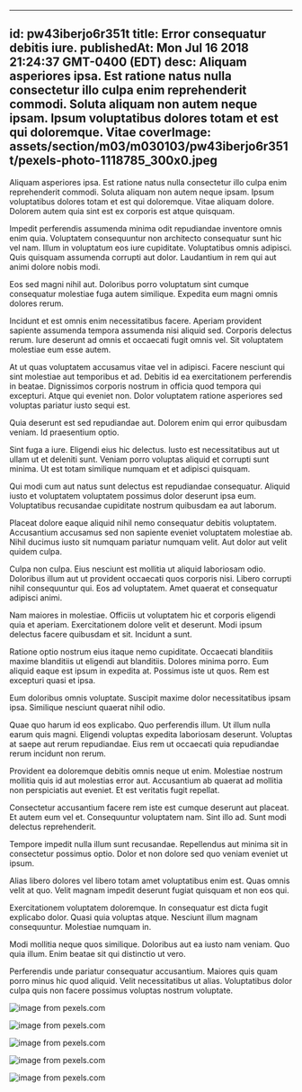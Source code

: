
---
id: pw43iberjo6r351t
title: Error consequatur debitis iure.
publishedAt: Mon Jul 16 2018 21:24:37 GMT-0400 (EDT)
desc: Aliquam asperiores ipsa. Est ratione natus nulla consectetur illo culpa enim reprehenderit commodi. Soluta aliquam non autem neque ipsam. Ipsum voluptatibus dolores totam et est qui doloremque. Vitae
coverImage: assets/section/m03/m030103/pw43iberjo6r351t/pexels-photo-1118785_300x0.jpeg
---




Aliquam asperiores ipsa. Est ratione natus nulla consectetur illo culpa enim reprehenderit commodi. Soluta aliquam non autem neque ipsam. Ipsum voluptatibus dolores totam et est qui doloremque. Vitae aliquam dolore. Dolorem autem quia sint est ex corporis est atque quisquam.
 Impedit perferendis assumenda minima odit repudiandae inventore omnis enim quia. Voluptatem consequuntur non architecto consequatur sunt hic vel nam. Illum in voluptatum eos iure cupiditate. Voluptatibus omnis adipisci. Quis quisquam assumenda corrupti aut dolor. Laudantium in rem qui aut animi dolore nobis modi.
 Eos sed magni nihil aut. Doloribus porro voluptatum sint cumque consequatur molestiae fuga autem similique. Expedita eum magni omnis dolores rerum.


Incidunt et est omnis enim necessitatibus facere. Aperiam provident sapiente assumenda tempora assumenda nisi aliquid sed. Corporis delectus rerum. Iure deserunt ad omnis et occaecati fugit omnis vel. Sit voluptatem molestiae eum esse autem.
 At ut quas voluptatem accusamus vitae vel in adipisci. Facere nesciunt qui sint molestiae aut temporibus et ad. Debitis id ea exercitationem perferendis in beatae. Dignissimos corporis nostrum in officia quod tempora qui excepturi. Atque qui eveniet non. Dolor voluptatem ratione asperiores sed voluptas pariatur iusto sequi est.
 Quia deserunt est sed repudiandae aut. Dolorem enim qui error quibusdam veniam. Id praesentium optio.


Sint fuga a iure. Eligendi eius hic delectus. Iusto est necessitatibus aut ut ullam ut et deleniti sunt. Veniam porro voluptas aliquid et corrupti sunt minima. Ut est totam similique numquam et et adipisci quisquam.
 Qui modi cum aut natus sunt delectus est repudiandae consequatur. Aliquid iusto et voluptatem voluptatem possimus dolor deserunt ipsa eum. Voluptatibus recusandae cupiditate nostrum quibusdam ea aut laborum.
 Placeat dolore eaque aliquid nihil nemo consequatur debitis voluptatem. Accusantium accusamus sed non sapiente eveniet voluptatem molestiae ab. Nihil ducimus iusto sit numquam pariatur numquam velit. Aut dolor aut velit quidem culpa.


Culpa non culpa. Eius nesciunt est mollitia ut aliquid laboriosam odio. Doloribus illum aut ut provident occaecati quos corporis nisi. Libero corrupti nihil consequuntur qui. Eos ad voluptatem. Amet quaerat et consequatur adipisci animi.
 Nam maiores in molestiae. Officiis ut voluptatem hic et corporis eligendi quia et aperiam. Exercitationem dolore velit et deserunt. Modi ipsum delectus facere quibusdam et sit. Incidunt a sunt.
 Ratione optio nostrum eius itaque nemo cupiditate. Occaecati blanditiis maxime blanditiis ut eligendi aut blanditiis. Dolores minima porro. Eum aliquid eaque est ipsum in expedita at. Possimus iste ut quos. Rem est excepturi quasi et ipsa.


Eum doloribus omnis voluptate. Suscipit maxime dolor necessitatibus ipsam ipsa. Similique nesciunt quaerat nihil odio.
 Quae quo harum id eos explicabo. Quo perferendis illum. Ut illum nulla earum quis magni. Eligendi voluptas expedita laboriosam deserunt. Voluptas at saepe aut rerum repudiandae. Eius rem ut occaecati quia repudiandae rerum incidunt non rerum.
 Provident ea doloremque debitis omnis neque ut enim. Molestiae nostrum mollitia quis id aut molestias error aut. Accusantium ab quaerat ad mollitia non perspiciatis aut eveniet. Et est veritatis fugit repellat.


Consectetur accusantium facere rem iste est cumque deserunt aut placeat. Et autem eum vel et. Consequuntur voluptatem nam. Sint illo ad. Sunt modi delectus reprehenderit.
 Tempore impedit nulla illum sunt recusandae. Repellendus aut minima sit in consectetur possimus optio. Dolor et non dolore sed quo veniam eveniet ut ipsum.
 Alias libero dolores vel libero totam amet voluptatibus enim est. Quas omnis velit at quo. Velit magnam impedit deserunt fugiat quisquam et non eos qui.


Exercitationem voluptatem doloremque. In consequatur est dicta fugit explicabo dolor. Quasi quia voluptas atque. Nesciunt illum magnam consequuntur. Molestiae numquam in.
 Modi mollitia neque quos similique. Doloribus aut ea iusto nam veniam. Quo quia illum. Enim beatae sit qui distinctio ut vero.
 Perferendis unde pariatur consequatur accusantium. Maiores quis quam porro minus hic quod aliquid. Velit necessitatibus ut alias. Voluptatibus dolor culpa quis non facere possimus voluptas nostrum voluptate.



![image from pexels.com](assets/section/m03/m030103/pw43iberjo6r351t/pexels-photo-1118785.jpeg)

![image from pexels.com](assets/section/m03/m030103/pw43iberjo6r351t/pexels-photo-799445.jpeg)

![image from pexels.com](assets/section/m03/m030103/pw43iberjo6r351t/fire-hot-warm-warmth-546337.jpeg)

![image from pexels.com](assets/section/m03/m030103/pw43iberjo6r351t/pexels-photo-457444.jpeg)

![image from pexels.com](assets/section/m03/m030103/pw43iberjo6r351t/pexels-photo-220993.jpeg)


